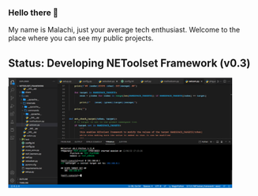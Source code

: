 ### Hello there 👋
My name is Malachi, just your average tech enthusiast. Welcome to the place where you can see my public projects.

## Status: Developing NEToolset Framework (v0.3)
<img src="https://github.com/PlatinumVoyager/NEToolset/blob/main/github.png" height=90% width=90%></img>
